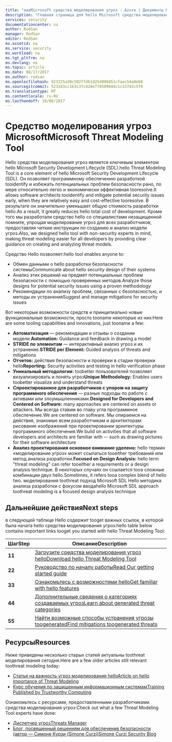 ```yaml
---
title: "aaaMicrosoft средства моделирования угроз - Azure | Документы Microsoft"
description: "Главная страница для hello Microsoft средства моделирования угроз, содержащий сведения о начале работы со средством hello, включая процесс моделирования угроз hello"
services: security
documentationcenter: na
author: RodSan
manager: RodSan
editor: RodSan
ms.assetid: na
ms.service: security
ms.workload: na
ms.tgt_pltfrm: na
ms.devlang: na
ms.topic: article
ms.date: 08/17/2017
ms.author: rodsan
ms.openlocfilehash: 923225a30c592ffdb1d254000451cfaac54a0e68
ms.sourcegitcommit: 523283cc1b3c37c428e77850964dc1c33742c5f0
ms.translationtype: MT
ms.contentlocale: ru-RU
ms.lasthandoff: 10/06/2017
---
```

# <a name="microsoft-threat-modeling-tool"></a><span data-ttu-id="6c14e-103">Средство моделирования угроз Microsoft</span><span class="sxs-lookup"><span data-stu-id="6c14e-103">Microsoft Threat Modeling Tool</span></span>

<span data-ttu-id="6c14e-104">Hello средства моделирования угроз является ключевым элементом hello Microsoft Security Development Lifecycle (SDL).</span><span class="sxs-lookup"><span data-stu-id="6c14e-104">hello Threat Modeling Tool is a core element of hello Microsoft Security Development Lifecycle (SDL).</span></span> <span data-ttu-id="6c14e-105">Он позволяет программному обеспечению разработкой tooidentify и избежать потенциальных проблем безопасности рано, по мере относительно легко и экономически эффективная tooresolve.</span><span class="sxs-lookup"><span data-stu-id="6c14e-105">It allows software architects tooidentify and mitigate potential security issues early, when they are relatively easy and cost-effective tooresolve.</span></span> <span data-ttu-id="6c14e-106">В результате он значительно уменьшает общую стоимость разработки hello.</span><span class="sxs-lookup"><span data-stu-id="6c14e-106">As a result, it greatly reduces hello total cost of development.</span></span> <span data-ttu-id="6c14e-107">Кроме того мы разработали средство hello со специалистами незащищенной помните, упрощая моделирование угроз для всех разработчиков, предоставляя четкие инструкции по созданию и анализ модели угроз.</span><span class="sxs-lookup"><span data-stu-id="6c14e-107">Also, we designed hello tool with non-security experts in mind, making threat modeling easier for all developers by providing clear guidance on creating and analyzing threat models.</span></span> 

<span data-ttu-id="6c14e-108">Средство Hello позволяет:</span><span class="sxs-lookup"><span data-stu-id="6c14e-108">hello tool enables anyone to:</span></span>

* <span data-ttu-id="6c14e-109">Обмен данными о hello разработки безопасности системы</span><span class="sxs-lookup"><span data-stu-id="6c14e-109">Communicate about hello security design of their systems</span></span>
* <span data-ttu-id="6c14e-110">Анализ этих решений на предмет потенциальных проблем безопасности с помощью проверенных методов.</span><span class="sxs-lookup"><span data-stu-id="6c14e-110">Analyze those designs for potential security issues using a proven methodology</span></span>
* <span data-ttu-id="6c14e-111">Рекомендации по анализу проблем, связанных с безопасностью, и методы их устранения</span><span class="sxs-lookup"><span data-stu-id="6c14e-111">Suggest and manage mitigations for security issues</span></span>

<span data-ttu-id="6c14e-112">Вот некоторые возможности средств и принципиально новые функциональные возможности, просто tooname некоторые из них:</span><span class="sxs-lookup"><span data-stu-id="6c14e-112">Here are some tooling capabilities and innovations, just tooname a few:</span></span>

* <span data-ttu-id="6c14e-113">**Автоматизация** — рекомендации и отзывы о создании модели.</span><span class="sxs-lookup"><span data-stu-id="6c14e-113">**Automation:** Guidance and feedback in drawing a model</span></span>
* <span data-ttu-id="6c14e-114">**STRIDE по элементам** — интерактивный анализ угроз и их устранение.</span><span class="sxs-lookup"><span data-stu-id="6c14e-114">**STRIDE per Element:** Guided analysis of threats and mitigations</span></span>
* <span data-ttu-id="6c14e-115">**Отчетов:** действия безопасности и проверки в стадии проверки hello</span><span class="sxs-lookup"><span data-stu-id="6c14e-115">**Reporting:** Security activities and testing in hello verification phase</span></span>
* <span data-ttu-id="6c14e-116">**Уникальный методологии:** toobetter пользователей позволяет визуализировать и понять угроз</span><span class="sxs-lookup"><span data-stu-id="6c14e-116">**Unique Methodology:** Enables users toobetter visualize and understand threats</span></span>
* <span data-ttu-id="6c14e-117">**Спроектированное для разработчиков с упором на защиту программного обеспечения** — разные подходы по работе с активами или злоумышленниками.</span><span class="sxs-lookup"><span data-stu-id="6c14e-117">**Designed for Developers and Centered on Software:** many approaches are centered on assets or attackers.</span></span> <span data-ttu-id="6c14e-118">Мы всегда ставим во главу угла программное обеспечение.</span><span class="sxs-lookup"><span data-stu-id="6c14e-118">We are centered on software.</span></span> <span data-ttu-id="6c14e-119">Мы опираемся на действия, знакомые всем разработчикам и архитекторам: рисование изображений при проектировании архитектуры программного обеспечения.</span><span class="sxs-lookup"><span data-stu-id="6c14e-119">We build on activities that all software developers and architects are familiar with -- such as drawing pictures for their software architecture</span></span>
* <span data-ttu-id="6c14e-120">**Анализ проектирования основное внимание уделено:** hello термин «моделирование угроз» может ссылаться tooeither требований или метод анализа разработки.</span><span class="sxs-lookup"><span data-stu-id="6c14e-120">**Focused on Design Analysis:** hello term "threat modeling" can refer tooeither a requirements or a design analysis technique.</span></span> <span data-ttu-id="6c14e-121">В некоторых случаях он ссылается tooa сложные комбинации двух hello.</span><span class="sxs-lookup"><span data-stu-id="6c14e-121">Sometimes, it refers tooa complex blend of hello two.</span></span> <span data-ttu-id="6c14e-122">моделирования toothreat подход Microsoft SDL Hello методика анализа разработки с фокусом ввода</span><span class="sxs-lookup"><span data-stu-id="6c14e-122">hello Microsoft SDL approach toothreat modeling is a focused design analysis technique</span></span>

## <a name="next-steps"></a><span data-ttu-id="6c14e-123">Дальнейшие действия</span><span class="sxs-lookup"><span data-stu-id="6c14e-123">Next steps</span></span>

<span data-ttu-id="6c14e-124">в следующей таблице Hello содержит tooget важных ссылок, в которой была начата hello средства моделирования угроз:</span><span class="sxs-lookup"><span data-stu-id="6c14e-124">hello table below contains important links tooget you started with hello Threat Modeling Tool:</span></span>

| <span data-ttu-id="6c14e-125">Шаг</span><span class="sxs-lookup"><span data-stu-id="6c14e-125">Step</span></span>  | <span data-ttu-id="6c14e-126">Описание</span><span class="sxs-lookup"><span data-stu-id="6c14e-126">Description</span></span>                                                                                   |
| ----- | --------------------------------------------------------------------------------------------- |
| <span data-ttu-id="6c14e-127">**1**</span><span class="sxs-lookup"><span data-stu-id="6c14e-127">**1**</span></span> | [<span data-ttu-id="6c14e-128">Загрузите средства моделирования угроз hello</span><span class="sxs-lookup"><span data-stu-id="6c14e-128">Download hello Threat Modeling Tool</span></span>](https://aka.ms/tmtpreview)                                |
| <span data-ttu-id="6c14e-129">**2**</span><span class="sxs-lookup"><span data-stu-id="6c14e-129">**2**</span></span> | [<span data-ttu-id="6c14e-130">Руководство по началу работы</span><span class="sxs-lookup"><span data-stu-id="6c14e-130">Read Our getting started guide</span></span>](./azure-security-threat-modeling-tool-getting-started.md)    |
| <span data-ttu-id="6c14e-131">**3**</span><span class="sxs-lookup"><span data-stu-id="6c14e-131">**3**</span></span> | [<span data-ttu-id="6c14e-132">Ознакомьтесь с возможностями hello</span><span class="sxs-lookup"><span data-stu-id="6c14e-132">Get familiar with hello features</span></span>](./azure-security-threat-modeling-tool-feature-overview.md)   |
| <span data-ttu-id="6c14e-133">**4**</span><span class="sxs-lookup"><span data-stu-id="6c14e-133">**4**</span></span> | [<span data-ttu-id="6c14e-134">Дополнительные сведения о категориях создаваемых угроз</span><span class="sxs-lookup"><span data-stu-id="6c14e-134">Learn about generated threat categories</span></span>](./azure-security-threat-modeling-tool-threats.md)   |
| <span data-ttu-id="6c14e-135">**5**</span><span class="sxs-lookup"><span data-stu-id="6c14e-135">**5**</span></span> | [<span data-ttu-id="6c14e-136">Найти возможные способы устранения угрозы toogenerated</span><span class="sxs-lookup"><span data-stu-id="6c14e-136">Find mitigations toogenerated threats</span></span>](./azure-security-threat-modeling-tool-mitigations.md) |

## <a name="resources"></a><span data-ttu-id="6c14e-137">Ресурсы</span><span class="sxs-lookup"><span data-stu-id="6c14e-137">Resources</span></span>

<span data-ttu-id="6c14e-138">Ниже приведены несколько старых статей актуальны toothreat моделирования сегодня.</span><span class="sxs-lookup"><span data-stu-id="6c14e-138">Here are a few older articles still relevant toothreat modeling today:</span></span>

* [<span data-ttu-id="6c14e-139">Статья на важность угроз моделирования hello</span><span class="sxs-lookup"><span data-stu-id="6c14e-139">Article on hello Importance of Threat Modeling</span></span>](https://msdn.microsoft.com/magazine/dd347831.aspx)
* [<span data-ttu-id="6c14e-140">Курс обучения по защищенным информационным системам</span><span class="sxs-lookup"><span data-stu-id="6c14e-140">Training Published by Trustworthy Computing</span></span>](https://www.microsoft.com/download/details.aspx?id=16420)

<span data-ttu-id="6c14e-141">Ознакомьтесь с ресурсами, предоставленными разработчиками средства моделирования угроз:</span><span class="sxs-lookup"><span data-stu-id="6c14e-141">Check out what a few Threat Modeling Tool experts have done:</span></span>

* [<span data-ttu-id="6c14e-142">Диспетчер угроз</span><span class="sxs-lookup"><span data-stu-id="6c14e-142">Threats Manager</span></span>](https://simoneonsecurity.com/threatsmanagersetup-v1-5-10/)
* [<span data-ttu-id="6c14e-143">Блог, посвященный решениям для обеспечения безопасности (автор — Симоне Курзи (Simone Curzi)</span><span class="sxs-lookup"><span data-stu-id="6c14e-143">Simone Curzi Security Blog</span></span>](https://simoneonsecurity.com/)